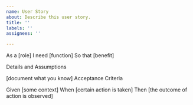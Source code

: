 ```yaml
---
name: User Story
about: Describe this user story.
title: ''
labels: ''
assignees: ''

---
```



As a [role]
I need [function]
So that [benefit]

Details and Assumptions

[document what you know]
Acceptance Criteria

Given [some context]
When [certain action is taken]
Then [the outcome of action is observed]
